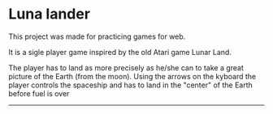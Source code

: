 # Luna lander


This project was made for practicing games for web. 

It is a sigle player game inspired by the old Atari game Lunar Land.

The player has to land as more precisely as he/she can to take a great picture of the Earth (from the moon). Using the arrows on the kyboard the player controls the spaceship and has to land in the "center" of the Earth before fuel is over

-----------------------------------------------------------------------------------------------------

